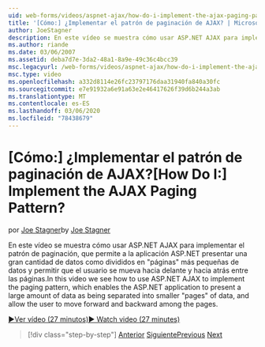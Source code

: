 ```yaml
---
uid: web-forms/videos/aspnet-ajax/how-do-i-implement-the-ajax-paging-pattern
title: '[Cómo:] ¿Implementar el patrón de paginación de AJAX? | Microsoft Docs'
author: JoeStagner
description: En este vídeo se muestra cómo usar ASP.NET AJAX para implementar el patrón de paginación, que permite que la aplicación ASP.NET presente una gran cantidad de datos como bein...
ms.author: riande
ms.date: 03/06/2007
ms.assetid: deba7d7e-3da2-48a1-8a9e-49c36c4bcc39
msc.legacyurl: /web-forms/videos/aspnet-ajax/how-do-i-implement-the-ajax-paging-pattern
msc.type: video
ms.openlocfilehash: a332d8114e26fc23797176daa31940fa840a30fc
ms.sourcegitcommit: e7e91932a6e91a63e2e46417626f39d6b244a3ab
ms.translationtype: MT
ms.contentlocale: es-ES
ms.lasthandoff: 03/06/2020
ms.locfileid: "78438679"
---
```

# <a name="how-do-i-implement-the-ajax-paging-pattern"></a><span data-ttu-id="acbe7-104">[Cómo:] ¿Implementar el patrón de paginación de AJAX?</span><span class="sxs-lookup"><span data-stu-id="acbe7-104">[How Do I:] Implement the AJAX Paging Pattern?</span></span>

<span data-ttu-id="acbe7-105">por [Joe Stagner](https://github.com/JoeStagner)</span><span class="sxs-lookup"><span data-stu-id="acbe7-105">by [Joe Stagner](https://github.com/JoeStagner)</span></span>

<span data-ttu-id="acbe7-106">En este vídeo se muestra cómo usar ASP.NET AJAX para implementar el patrón de paginación, que permite a la aplicación ASP.NET presentar una gran cantidad de datos como divididos en "páginas" más pequeñas de datos y permitir que el usuario se mueva hacia delante y hacia atrás entre las páginas.</span><span class="sxs-lookup"><span data-stu-id="acbe7-106">In this video we see how to use ASP.NET AJAX to implement the paging pattern, which enables the ASP.NET application to present a large amount of data as being separated into smaller "pages" of data, and allow the user to move forward and backward among the pages.</span></span>

[<span data-ttu-id="acbe7-107">&#9654;Ver vídeo (27 minutos)</span><span class="sxs-lookup"><span data-stu-id="acbe7-107">&#9654; Watch video (27 minutes)</span></span>](https://channel9.msdn.com/Blogs/ASP-NET-Site-Videos/how-do-i-implement-the-ajax-paging-pattern)

> [!div class="step-by-step"]
> <span data-ttu-id="acbe7-108">[Anterior](how-do-i-implement-the-predictive-fetch-pattern-for-ajax.md)
> [Siguiente](how-do-i-implement-the-ajax-incremental-page-display-pattern.md)</span><span class="sxs-lookup"><span data-stu-id="acbe7-108">[Previous](how-do-i-implement-the-predictive-fetch-pattern-for-ajax.md)
[Next](how-do-i-implement-the-ajax-incremental-page-display-pattern.md)</span></span>
